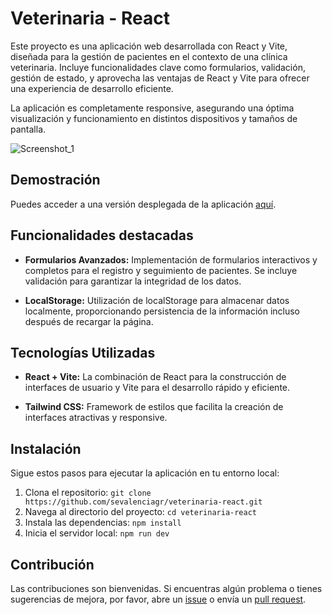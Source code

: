 # Veterinaria - React

Este proyecto es una aplicación web desarrollada con React y Vite, diseñada para la gestión de pacientes en el contexto de una clínica veterinaria. Incluye funcionalidades clave como formularios, validación, gestión de estado, y aprovecha las ventajas de React y Vite para ofrecer una experiencia de desarrollo eficiente.

La aplicación es completamente responsive, asegurando una óptima visualización y funcionamiento en distintos dispositivos y tamaños de pantalla.

![Screenshot_1](https://github.com/sevalenciagr/veterinaria-react/assets/88304046/bcb34cb7-267f-4ea3-a2d6-bc02a287e27e)

## Demostración

Puedes acceder a una versión desplegada de la aplicación [aquí](https://veterinaria-react-svg.vercel.app/).

## Funcionalidades destacadas

- **Formularios Avanzados:** Implementación de formularios interactivos y completos para el registro y seguimiento de pacientes. Se incluye validación para garantizar la integridad de los datos.

- **LocalStorage:** Utilización de localStorage para almacenar datos localmente, proporcionando persistencia de la información incluso después de recargar la página.

## Tecnologías Utilizadas

- **React + Vite:** La combinación de React para la construcción de interfaces de usuario y Vite para el desarrollo rápido y eficiente.

- **Tailwind CSS:** Framework de estilos que facilita la creación de interfaces atractivas y responsive.

## Instalación 

Sigue estos pasos para ejecutar la aplicación en tu entorno local:

1. Clona el repositorio: `git clone https://github.com/sevalenciagr/veterinaria-react.git`
2. Navega al directorio del proyecto: `cd veterinaria-react`
3. Instala las dependencias: `npm install`
4. Inicia el servidor local: `npm run dev`

## Contribución

Las contribuciones son bienvenidas. Si encuentras algún problema o tienes sugerencias de mejora, por favor, abre un [issue](https://github.com/sevalenciagr/veterinaria-react/issues) o envía un [pull request](https://github.com/sevalenciagr/veterinaria-react/pulls).



